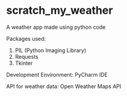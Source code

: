 # scratch_my_weather
A weather app made using python code

Packages used:
1. PIL (Python Imaging Library)
2. Requests
3. Tkinter

Development Environment:
PyCharm IDE

API for weather data:
Open Weather Maps API
